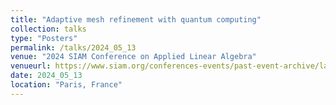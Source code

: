 ```yaml
---
title: "Adaptive mesh refinement with quantum computing"
collection: talks
type: "Posters"
permalink: /talks/2024_05_13
venue: "2024 SIAM Conference on Applied Linear Algebra"
venueurl: https://www.siam.org/conferences-events/past-event-archive/la24/
date: 2024_05_13
location: "Paris, France"
---
```

